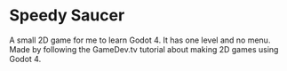 # Speedy Saucer

A small 2D game for me to learn Godot 4. It has one level and no menu. Made by following the GameDev.tv tutorial about making 2D games using Godot 4.
